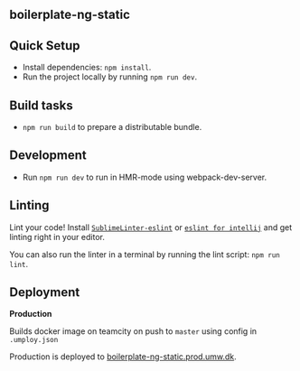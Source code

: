 ## boilerplate-ng-static

## Quick Setup
* Install dependencies: `npm install`.
* Run the project locally by running `npm run dev`.

## Build tasks
* `npm run build` to prepare a distributable bundle.

## Development
* Run `npm run dev` to run in HMR-mode using webpack-dev-server.

## Linting

Lint your code! Install [`SublimeLinter-eslint`](https://github.com/roadhump/SublimeLinter-eslint) or [`eslint for intellij`](https://plugins.jetbrains.com/plugin/7494) and get linting right in your editor.

You can also run the linter in a terminal by running the lint script: `npm run lint`.

## Deployment

**Production**

Builds docker image on teamcity on push to `master` using config in `.umploy.json`

Production is deployed to [boilerplate-ng-static.prod.umw.dk](https://boilerplate-ng-static.prod.umw.dk/).
